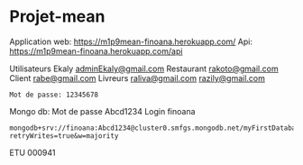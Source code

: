 # Projet-mean
Application web: https://m1p9mean-finoana.herokuapp.com/
Api: https://m1p9mean-finoana.herokuapp.com/api

Utilisateurs
    Ekaly
        adminEkaly@gmail.com
    Restaurant
        rakoto@gmail.com
    Client
        rabe@gmail.com
    Livreurs
        raliva@gmail.com
        razily@gmail.com

    Mot de passe: 12345678

Mongo db:
    Mot de passe Abcd1234
    Login finoana

    mongodb+srv://finoana:Abcd1234@cluster0.smfgs.mongodb.net/myFirstDatabase?retryWrites=true&w=majority


ETU 000941
